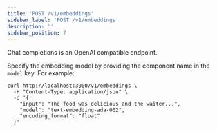 ```yaml
---
title: 'POST /v1/embeddings'
sidebar_label: 'POST /v1/embeddings'
description: ''
sidebar_position: 7
---
```


Chat completions is an OpenAI compatible endpoint.

Specify the embedding model by providing the component name in the `model` key. For example:

```shell
curl http://localhost:3000/v1/embeddings \
  -H "Content-Type: application/json" \
  -d '{
    "input": "The food was delicious and the waiter...",
    "model": "text-embedding-ada-002",
    "encoding_format": "float"
  }'
```
